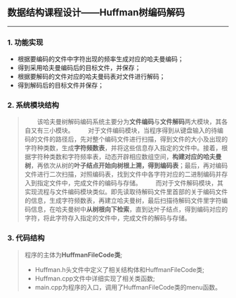 ## 数据结构课程设计——Huffman树编码解码

---
###  1. 功能实现

 - 根据要编码的文件中字符出现的频率生成对应的哈夫曼编码；
 -  得到采用哈夫曼编码后的目标文件，并保存；
 -  根据要解码的文件对应的哈夫曼码表对文件进行解码；
 -  得到解码后的目标文件并保存；


### 2. 系统模块结构

 >　　该哈夫曼树解码编码系统主要分为**文件编码**与**文件解码**两大模块，其各自又有三小模块。
 >　　对于文件编码模块，当程序得到从键盘输入的待编码的文件的路径后，先对整个编码文件进行扫描，得到文件的大小及出现的字符种类数，生成**字符频数表**，并将这些信息存入指定的文件中。接着，根据字符种类数和字符频率表，动态开辟相应数组空间，**构建对应的哈夫曼树**，再依次从树的**叶子结点开始向树根上溯，得到编码表**；最后，再对编码文件进行二次扫描，对照编码表，找到文件中各字符对应的二进制编码并存入到指定文件中，完成文件的编码与存储。
 >　　而对于文件解码模块，其实现流程与文件编码模块类似。即先读取待解码文件里首部的关于编码文件的信息，生成字符频数表，再建立哈夫曼树，最后扫描待解码文件里字符编码信息，在哈夫曼树中**从树根向下检索**，直到达叶子结点，得到编码对应的字符，将此字符存入指定的文件中，完成文件的解码与存储。



### 3.  代码结构
>程序的主体为**HuffmanFileCode类**;
> - Huffman.h头文件中定义了相关结构体和HuffmanFileCode类;
> - Huffman.cpp文件中详细实现了相关类函数;
> - main.cpp为程序的入口，调用了HuffmanFileCode类的menu函数。


